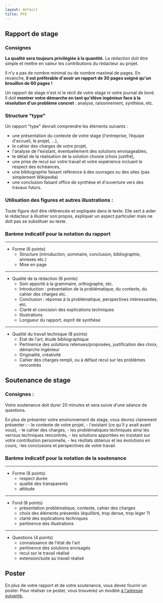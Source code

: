 ```yaml
---
layout: default
title: PFE
---
```


## Rapport de stage

### Consignes

**La qualité sera toujours privilégiée à la quantité.** La rédaction doit être simple et mettre en valeur les contributions du rédacteur au projet.

Il n'y a pas de nombre minimal ou de nombre maximal de pages. En revanche, **il est préférable d'avoir un rapport de 30 pages soigné qu'un brouillon de 60 pages !**

Un rapport de stage n'est ni le récit de votre stage ni votre journal de bord. Il doit **montrer votre démarche en tant qu'élève ingénieur face à la résolution d'un problème concret** : analyse, raisonnement, synthèse, etc.

### Structure "type"
Un rapport "type" devrait comprendre les éléments suivants :
- une présentation du contexte de votre stage (l'entreprise, l’équipe d'accueil, le projet, ...),
- le cahier des charges de votre projet,
- l'analyse de l'existant, éventuellement des solutions envisageables,
- le détail de la réalisation de la solution choisie (choix justifié),
- une prise de recul sur votre travail et votre expérience incluant le respect des échéances,
- une bibliographie faisant référence à des ouvrages ou des sites (pas simplement Wikipedia)
- une conclusion faisant office de synthèse et d'ouverture vers des travaux futurs.


### Utilisation des figures et autres illustrations :
Toute figure doit être référencée et expliquée dans le texte. Elle sert à aider le rédacteur à illustrer son propos, expliquer un aspect particulier mais ne doit pas se substituer au texte.

### Barème indicatif pour la notation du rapport

---
* Forme (6 points)
    - Structure (introduction, sommaire, conclusion, bibliographie, annexes etc.)
    - Mise en page

---
* Qualité de la rédaction (6 points)
    - Soin apporté à la grammaire, orthographe, etc.
    - Introduction : présentation de la problématique, du contexte, du cahier des charges etc.
    - Conclusion : réponse à la problématique, perspectives intéressantes, etc.
    - Clarté et concision des explications techniques
    - Illustrations
    - Longueur du rapport, esprit de synthèse

---
* Qualité du travail technique (8 points)
    - Etat de l'art, étude bibliographique
    - Pertinence des solutions retenues/proposées, justification des choix, démarche ingénieur
    - Originalité, créativité
    - Cahier des charges rempli, ou à défaut recul sur les problèmes rencontrés

## Soutenance de stage

### Consignes :

Votre soutenance doit durer 20 minutes et sera suivie d'une séance de questions.

En plus de présenter votre environnement de stage, vous devrez clairement présenter :
    - le contexte de votre projet,
    - l'existant (ce qu'il y avait avant vous),
    - le cahier des charges,
    - les problématiques techniques ainsi les verrous techniques rencontrés,
    - les solutions apportées en insistant sur votre contribution personnelle,
    - les réultats obtenus et les évolutions en cours,
    -les conclusions et perspectives de votre travail.
    



### Barème indicatif pour la notation de la soutenance
---
* Forme (8 points)
    - respect durée
    - qualité des transparents
    - attitude

---
* Fond (8 points)
    - présentation problématique, contexte, cahier des  charges
    - choix des éléments présentés (équilibré, trop dense, trop léger ?)
    - clarté des explications techniques
    - pertinence des illustrations

---
* Questions (4 points)
    - connaissance de l'état de l'art
    - pertinence des solutions envisagés
    - recul sur le travail réalisé
    - extension/suite au travail réalisé
    
## Poster

En plus de votre rapport et de votre soutenance, vous devez fournir un poster.
Pour réaliser ce poster, vous trouverez un modèle [à l'adresse suivante.](/assets/cours/PFE/Modele_Poster_PFE.ppt)

